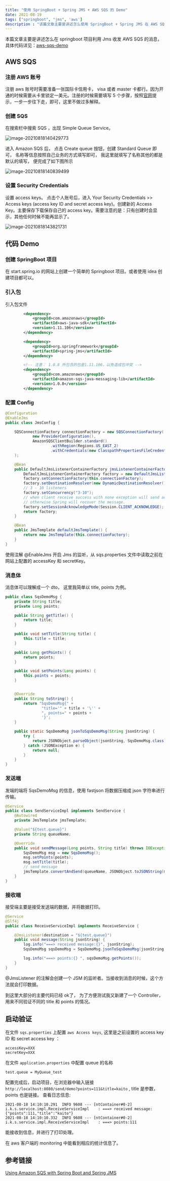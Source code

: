 ```yaml
---
title: "使用 SpringBoot + Spring JMS + AWS SQS 的 Demo"
date: 2021-08-19
tags: ["springboot", "jms", 'aws']
description : "该篇文章主要是讲述怎么使用 SpringBoot + Spring JMS 在 AWS SQS 收发信息"
---
```


本篇文章主要是讲述怎么在 springboot 项目利用 Jms 收发 AWS SQS 的消息，具体代码详见：[aws-sqs-demo](https://github.com/plutokaito/aws-sqs-demo)


## AWS SQS
### 注册 AWS 账号

注册 aws 账号时需要准备一张国际卡信用卡， visa 或者 master 卡都行。因为开通的时候需要从卡里锁定一美元。注册的时候需要填写 5 个步骤，按照[官网](https://portal.aws.amazon.com/billing/signup#/account)提示，一步一步往下走，即可，这里不做过多解释。

### 创建 SQS

在搜索栏中搜索 SQS ，出现 Simple Queue Service。

![image-20210818140429773](/images/post/sqs/image-20210818140429773.png)

进入 Amazon SQS 后， 点击 Create queue 按钮，创建 Standard  Queue 即可， 名称等信息按照自己业务的方式填写即可， 我这里就填写了名称其他的都是默认的填写， 便完成了如下图所示

![image-20210818140839499](/images/post/sqs/image-20210818140839499.png)


### 设置 Security Credentials

设置 access keys。 点击个人账号后，进入 Your Security Credentials >> Access keys (access key ID and secret access key)。创建新的 Access Key。主要保存下载保存自己的 access key。需要注意的是：只有创建时会显示，其他任何时候不能再显示了。

![image-20210818143821731](/images/post/sqs/image-20210818143821731.png)



## 代码 Demo

### 创建 SpringBoot 项目

在 start.spring.io 的网站上创建一个简单的 Springboot 项目。或者使用 idea 创建项目都可以。



### 引入包

引入包文件

```xml
		<dependency>
			<groupId>com.amazonaws</groupId>
			<artifactId>aws-java-sdk</artifactId>
			<version>1.11.106</version>
		</dependency>

		<dependency>
			<groupId>org.springframework</groupId>
			<artifactId>spring-jms</artifactId>
		</dependency>

		<!-- 注意： 1.0.8 所包含的包是1.11.106，以免造成包冲突 -->
		<dependency>
			<groupId>com.amazonaws</groupId>
			<artifactId>amazon-sqs-java-messaging-lib</artifactId>
			<version>1.0.8</version>
		</dependency>
```



### 配置 Config

```java
@Configuration
@EnableJms
public class JmsConfig {

    SQSConnectionFactory connectionFactory = new SQSConnectionFactory(
            new ProviderConfiguration(),
            AmazonSQSClientBuilder.standard()
                    .withRegion(Regions.US_EAST_2)
                    .withCredentials(new ClasspathPropertiesFileCredentialsProvider("sqs.properties"))
    );

    @Bean
    public DefaultJmsListenerContainerFactory jmsListenerContainerFactory() {
        DefaultJmsListenerContainerFactory factory = new DefaultJmsListenerContainerFactory();
        factory.setConnectionFactory(this.connectionFactory);
        factory.setDestinationResolver(new DynamicDestinationResolver());
        // 3 - 10 listeners
        factory.setConcurrency("3-10");
        // when client receive success with none exception will send ack, and service delete this message
        // otherwise Spring will recover the message.
        factory.setSessionAcknowledgeMode(Session.CLIENT_ACKNOWLEDGE);
        return factory;
    }

    @Bean
    public JmsTemplate defaultJmsTemplate() {
        return new JmsTemplate(this.connectionFactory);
    }
}
```

使用注解 @EnableJms 开启 Jms 的监听，从 sqs.properties 文件中读取之前在网站上配置的 accessKey 和 secretKey。



### 消息体

消息体可以理解成一个 dto， 这里我简单以 title, points 为例。

```java
public class SqsDemoMsg {
    private String title;
    private Long points;

    public String getTitle() {
        return title;
    }

    public void setTitle(String title) {
        this.title = title;
    }

    public Long getPoints() {
        return points;
    }

    public void setPoints(Long points) {
        this.points = points;
    }


    @Override
    public String toString() {
        return "SqsDemoMsg{" +
                "title='" + title + '\'' +
                ", points=" + points +
                '}';
    }

    public static SqsDemoMsg jsonToSqsDemoMsg(String jsonString) {
        try {
            return JSONObject.parseObject(jsonString, SqsDemoMsg.class);
        } catch (JSONException e) {
            return null;
        }
    }
}
```



### 发送端

发端的端将 SqsDemoMsg 的信息，使用 fastjson 将数据压缩成 json 字符串进行传输。

```java
@Service
public class SendServiceImpl implements SendService {
    @Autowired
    private JmsTemplate jmsTemplate;

    @Value("${test.queue}")
    private String queueName;

    @Override
    public void sendMessage(Long points, String title) throws IOException {
        SqsDemoMsg msg = new SqsDemoMsg();
        msg.setPoints(points);
        msg.setTitle(title);
        // send message
        jmsTemplate.convertAndSend(queueName, JSONObject.toJSONString(msg));
    }
}
```



### 接收端

接受端主要是接受发送端的数据，并将数据打印。

```java
@Service
@Slf4j
public class ReceiveServiceImpl implements ReceiveService {

    @JmsListener(destination = "${test.queue}")
    public void message(String jsonString) {
        log.info("===> received message:{}", jsonString);
        SqsDemoMsg sqsDemoMsg = SqsDemoMsg.jsonToSqsDemoMsg(jsonString);

        log.info("===> points:{} ", sqsDemoMsg.getPoints());
    }
}
```



@JmsListener 的注解会创建一个 JSM 的监听者。当接收到消息的时候，这个方法就会打印数据。



到这里大部分的主要代码已经 ok了， 为了方便测试我又新建了一个 Controller， 用来不同验证不同的 title 和 points 的情况。



## 启动验证

在文件 `sqs.properties` 上配置 `aws Access keys`, 这里是之前设置的 access key ID 和 secret access key ：

```properties
accessKey=XXX
secretKey=XXX
```

在文件 `application.properties` 中配置 queue 的名称

```properties
test.queue = MyQueue_test
```



配置完成后，启动项目，在浏览器中输入链接 `http://localhost:8080/send/demo?points=111&title=kaito` , title 是参数， points 也是链接。 查看日志信息:

```log
2021-08-18 14:10:10.291  INFO 9608 --- [ntContainer#0-2] i.k.s.service.impl.ReceiveServiceImpl    : ===> received message:{"points":111,"title":"kaito"}
2021-08-18 14:10:10.332  INFO 9608 --- [ntContainer#0-2] i.k.s.service.impl.ReceiveServiceImpl    : ===> points:111

```

能接收到信息，并进行了打印处理。


在 aws 客户端的 monitoring 中能看到相应的统计信息了。


## 参考链接

[Using Amazon SQS with Spring Boot and Spring JMS](https://aws.amazon.com/cn/blogs/developer/using-amazon-sqs-with-spring-boot-and-spring-jms/)